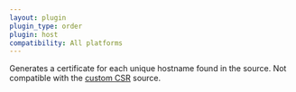 ```yaml
---
layout: plugin
plugin_type: order
plugin: host
compatibility: All platforms
---
```

Generates a certificate for each unique hostname found in the source. Not compatible with the [custom CSR](/reference/plugins/source/csr) source.